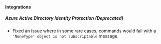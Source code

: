 
#### Integrations
##### Azure Active Directory Identity Protection  (Deprecated)
- Fixed an issue where in some rare cases, commands would fail with a `'NoneType' object is not subscriptable` message.
